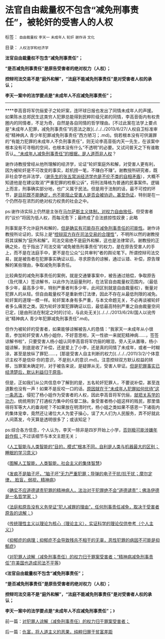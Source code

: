# 法官自由裁量权不包含“减免刑事责任”，被轮奸的受害人的人权

标签： `自由裁量权` `李天一` `未成年人` `轮奸` `谢作诗` `文化` 

目录： `人权法学和经济学`

**法官自由裁量权不包含“减免刑事责任”；**

**“是否减免刑事责任”是原告受害者的绝对权力（人权）；**

**控辩司法交易不是“庭外和解”，“法庭不能减免刑事责任”是对受害者人权的承认；**

**李天一案中的法学要点是“未成年人不应减免刑事责任”；**

****

****李高音将军伉俪爱子之轮奸案，连环球日报也发出了同情未成年人的声援。如果陈水总郑民生这类穷人犯罪总能得到民粹阶级兄弟的同情，李高音衙内有权贵圈内的同情者，不足为奇，自然是各自同情的哲学理由。[不过此案在法学上要点是“未成年人犯罪，减免刑事责任”的恶法之故](../../../2013/6/27/人权自卫标准审视“精神病人 青少年犯罪减免刑事责任”西方陋习；.md)。倘若根本没有可供漏罪的“有能力犯罪的未成年人不负刑事责任”，则无论李高音衙内天一先生，在该案中根本没有可寻租的空间，也根本没有什么“不透明”的必要。又试问普天之下有谁敢否认[，“未成年人减免刑事责任”的根据，是人道而非人权](../../../2013/2/25/中印轮奸案是未成年的受害者，犯罪人，疑犯和记者.md)？

谢作诗教授曾经从他所理解的经济学，论证“轮奸案庭外和解，对受害人更有利，因为被轮奸是不可改变的事实，趁机捞一笔，不赚白不赚”。谢教授所研究者，既非社会学也非法学，（[谢先生的张五常派经济学也是不伦不类的自相矛盾](../../../2011/11/30/平价购买力的货币“稳定”：汇率稳定则通货膨胀.md)），大概不知道他是在建议取消“严重犯罪的检察公诉”，将刑法降格为普通的民事案件。逻辑上而言，刑事确实部分地，也广义属于民法。但是用于法制的话，最不可控的环节，[是目前既不能确定，也不能阻止受害人是否会被协迫，甚至伪证](../../../2009/12/5/无私的社会是不能反腐败的.md)，特别是在一个仍然存在浓烈的绝对权力权贵的社会之中。

ps:谢作诗实际上仍然是主张在[马尔萨斯主义体制，对权力自由放任](../../../2013/3/10/马尔萨斯主义就是封建社会及特征.md)。但受害者的“议价”将因为低人权，而每况愈下；最终成了合法掳掠性奴隶；此略

刑事案是不允许庭外和解的，[但是确实有可能存在减免刑事责任的可能性](../../../2013/7/5/精神病患者不能减免刑事责任，不是道德和哲学命题；.md)。谢作诗教授所论证的，实际上是“[控辩双方存在司法交易的合理性](../../../2012/5/5/恶法总是大多数，循例辩护，集体诉讼，控辩交易，法家暴政.md)”，不明所以然的谢教授将其误解为“庭外和解”。司法交易绝不是庭外和解，这也是法律常识。谢教授的正确之处，在于指出了司法交易“减免被告刑事责任”的权力，是在原告受害人的手上，而不是在法庭手中，更不是在公众“公共审判”者的舆论笔下。所谓控辩司法交易，就是被告者在犯罪事实确证以后，寻求原告的谅解，通过认错、补偿，原告理解的某些理由，争取减免刑事责任。

比较典型的减免刑事责任的案例，就是交通肇事案中，被告通过赔偿，争取原告（及代理人）签谅解书，以此作为法庭量刑时，在法官自由裁量权范围内，（最低多少年，最高多少年，特别严重者判多少年，此间区别就是自由裁量权），衡量对犯罪人的从轻。但自由裁量权不是重新修订法律，因此不存在从最低刑限的减免。轮奸案的道理一模一样。轮奸案本身有多严重，与本文命题无关，不必再谈被轮奸者多么痛苦之类。因为轮奸涉案犯罪确证以后，最低最高特别严重之自由裁量空间已定，[是由刑法在制定之时的讨论，与此处无关](../../../2013/6/28/国人以讹传讹“精神病人 青少年犯罪减免刑事责任”.md)。

但作为被轮奸的受害者，如果能够谅解被告人的恳情：“我家天一未成年从小很乖，参加轮奸受害人杨小姐你，不好意思啦，天一性欲一来就犯精神病……，签签谅解书啦”，只要受害人杨小姐认同李高音将军伉俪的眼泪，旁人无从置喙，杨小姐谅解，到底是收了补偿，还是爱上了小李，还是真的同情了未成年，或者一时糊涂，甚至是放纵了罪犯……，[那是受害人自主判断的权力](../../../2011/3/2/个体意识主权不是信仰 你的意识，不是别人的意识.md)。注意控辩双方默认权益的转移，当罪案未确定时，对于被告来说，是疑罪从无，受害人举证。[但是犯罪事实已经清楚后，默认利益归于原告](../../../2010/10/25/严刑峻法Vs酌情减免提供的腐败空间.md)。

但是，正如我们从公共信息中了解到的是，五名轮奸犯罪人，不要说补偿，甚至连道歉也没有一声！如果不是反咬一口的话。[原因就在于“未成年人犯罪如何优待”这一条恶法](../../../2013/6/27/精神病人减免刑事责任的基督教习惯法在中国成为陋习.md)，侵犯了杨小姐作为受害者的人权，因此李高音将军伉俪，[就把关系学的功力](../../../2013/3/28/华西村成功的关系学，是否中华国学的软实力？.md)，统统用到了打通权力集中的任督二脉。象受害者杨小姐这样的贱民，那里值得将军等大人的垂询呢？不如果放在明清时代，杨小姐之类如果不感恩一下诸衙内的集体宠幸，竟然还让诸位大人为爱子操心，误了大人们为人民服务，弄不好就此人间蒸发，今天算是透明很多了；或该知足？

ps:综合各方信息，个人认为，李天一除非是四岁开始上小学，[否则极可能涉嫌年龄作假；](../../../2013/2/25/中印轮奸案是未成年的受害者，犯罪人，疑犯和记者.md)不过该细节与本文主题无关；

《[人工智能与人类智能的“目的，模式”根本不同，自利是人类与机器最大的区别；睡眠的学习意义](../../../2013/7/4/人工智能，自利，人类智能，睡大觉的重要意义.md)》

《[图解人工智能，人类智能，社会主义的集体智慧](../../../2013/7/4/图解人工智能，人类智能，社会主义的集体智慧.md)》

《[发疯不是脑子坏，“脑子坏”无力严重犯罪；导弹的电子干扰/抗干扰；摩尔定律，
脸盲，弱视，精神病](../../../2013/7/4/发疯不是脑子坏，“脑子坏”无力严重犯罪.md)》

《[确实不应道德谴责犯罪的精神病人，法治对于犯罪绝不会“道德谴责”；佛洛伊德是一名哲学家；](../../../2013/7/5/精神病患者承担刑事责任，不是“傻子含笑上刑场”.md)》

《[法庭和原告没有义务举证“犯人减罪的理由”，任何刑事责任减免，取决于受害者原告的谅解；](../../../2013/7/5/精神病患者不能减免刑事责任，不是道德和哲学命题；.md)》

《[传统理性主义以理论为核心（理论主义），实证科学的理论仅供参考（个人主义）](../../../2013/7/6/实证科学中的理论没有证伪的价值,传统文化的“理论主义”.md)》

《[抑郁症的病理；抑郁症不会导致残杀不相干的无辜，恶性犯罪的病因不可能是抑郁症](../../../2013/7/6/恶性犯罪的病因不可能是抑郁症，抑郁症病理，自杀，自毁.md)》

《[对犯罪人谅解（减免刑事责任）的权力归于罪案受害者；“精神病减免刑事责任”在美国也造成司法不平等](../../../2013/7/6/对犯罪人谅解（减免刑事责任）的权力归于罪案受害者；.md)》

《**法官自由裁量权不包含“减免刑事责任”；**

**“是否减免刑事责任”是原告受害者的绝对权力（人权）；**

**控辩司法交易不是“庭外和解”，“法庭不能减免刑事责任”是对受害者人权的承认；**

**李天一案中的法学要点是“未成年人不应减免刑事责任”；**》



前一篇：[对犯罪人谅解（减免刑事责任）的权力归于罪案受害者；](../../../2013/7/6/对犯罪人谅解（减免刑事责任）的权力归于罪案受害者；.md)

后一篇：[仇富，将人道主义的恶果，纯粹归罪于贫富差距](../../../2013/7/7/仇富，将人道主义的恶果，纯粹归罪于贫富差距.md)